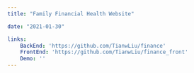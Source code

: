 ```yaml
---
title: "Family Financial Health Website"

date: "2021-01-30"

links:
    BackEnd: 'https://github.com/TianwLiu/finance'
    FrontEnd: 'https://github.com/TianwLiu/finance_front'
    Demo: ''
---
```


